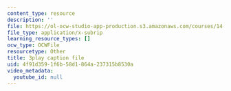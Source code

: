 ```yaml
---
content_type: resource
description: ''
file: https://ol-ocw-studio-app-production.s3.amazonaws.com/courses/14-01sc-principles-of-microeconomics-fall-2011/4f91d3591f6b58d1864a237315b8530a_RFTa52F8YZ0.vtt
file_type: application/x-subrip
learning_resource_types: []
ocw_type: OCWFile
resourcetype: Other
title: 3play caption file
uid: 4f91d359-1f6b-58d1-864a-237315b8530a
video_metadata:
  youtube_id: null
---
```

